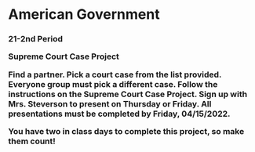 <h1>American Government</h1>

<h3>21-2nd Period<h/3>

<p>Supreme Court Case Project

Find a partner.  Pick a court case from the list provided.  Everyone group must pick a different case.  Follow the instructions on the Supreme Court Case Project.  Sign up with Mrs. Steverson to present on Thursday or Friday.  All presentations must be completed by Friday, 04/15/2022.  

  You have two in class days to complete this project, so make them count!</p>
